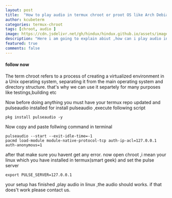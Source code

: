 ```yaml
---
layout: post
title:  "How to play audio in termux chroot or proot OS like Arch Debian Ubuntu etc"
author: kcubeterm
categories: termux-chroot
tags: [chroot, audio ]
image: https://cdn.jsdelivr.net/gh/hindux/hindux.github.io/assets/images/audio.png
description: "Here i am going to explain abiut ,how can i play audio in proot environment with pulseaudio server"
featured: true
comments: false
---
```



#### follow now
The term chroot refers to a process of creating a virtualized environment in a Unix operating system, separating it from the main operating system and directory structure. that's why we can use it separtely for many purposes like testings,building etc


Now before doing anything you must have your termux repo updated and pulseaudio installed
for install pulseaudio ,execute following script
```
pkg install pulseaudio -y

```
Now copy and paste follwing command in terminal
```
pulseaudio --start --exit-idle-time=-1
pacmd load-module module-native-protocol-tcp auth-ip-acl=127.0.0.1 auth-anonymous=1
```

after that make sure you havent get any error.
now open chroot ,i mean your linux which you have installed in termux(smart geek)
and set the pulse server 
```
export PULSE_SERVER=127.0.0.1
```
 your setup has finished ,play audio in linux ,the audio should works.
if that does't work please contact us.


